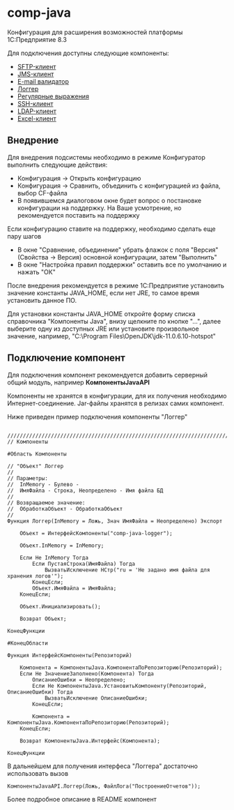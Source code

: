 # comp-java

Конфигурация для расширения возможностей платформы 1С:Предприятие 8.3

Для подключения доступны следующие компоненты:
<ul>
  <li>
    <a href = "https://github.com/alexandrkakushin/comp-java-sftpclient">SFTP-клиент</a>  
  </li>
  <li>
    <a href = "https://github.com/alexandrkakushin/comp-java-jmsclient">JMS-клиент</a>
  </li>
  <li>
    <a href = "https://github.com/alexandrkakushin/comp-java-emailvalidator">E-mail валидатор</a>
  </li>
  <li>
    <a href = "https://github.com/alexandrkakushin/comp-java-logger">Логгер</a>
  </li>
  <li>
    <a href = "https://github.com/alexandrkakushin/comp-java-regex">Регулярные выражения</a>
  </li>
  <li>
    <a href = "https://github.com/alexandrkakushin/comp-java-sshclient">SSH-клиент</a>
  </li>  		
  <li>
    <a href = "https://github.com/alexandrkakushin/comp-java-ldapclient">LDAP-клиент</a>
  </li>
  <li>
    <a href = "https://github.com/alexandrkakushin/comp-java-excelclient">Excel-клиент</a>
  </li>  	
</ul>

## Внедрение
<p>Для внедрения подсистемы необходимо в режиме Конфигуратор выполнить следующие действия:</p>
<ul>
  <li>Конфигурация -> Открыть конфигурацию</li>
  <li>Конфигурация -> Сравнить, объединить с конфигурацией из файла, выбор CF-файла</li>
  <li>В появившемся диалоговом окне будет вопрос о постановке конфигурации на поддержку. 
    На Ваше усмотрение, но рекомендуется поставить на поддержку</li>
</ul>
<p>Если конфигурацию ставите на поддержку, необходимо сделать еще пару шагов</p>
<ul>
  <li>В окне "Сравнение, объединение" убрать флажок с поля "Версия" (Свойства -> Версия) основной конфигурации, затем "Выполнить"</li>
  <li>В окне "Настройка правил поддержки" оставить все по умолчанию и нажать "ОК"</li>
</ul>
<p>После внедрения рекомендуется в режиме 1С:Предприятие установить значение константы JAVA_HOME, 
  если нет JRE, то самое время установить данное ПО. 
<p>  
  Для установки константы JAVA_HOME откройте форму списка справочника "Компоненты Java",
  внизу щелкните по кнопке "...", далее выберите одну из доступных JRE или установите произвольное значение, 
  например, "C:\Program Files\OpenJDK\jdk-11.0.6.10-hotspot"
</p>  

## Подключение компонент

Для подключения компонент рекомендуется добавить серверный общий модуль, например **КомпонентыJavaAPI**

Компоненты не хранятся в конфигурации, для их получения необходимо Интернет-соединение. Jar-файлы хранятся в релизах самих компонент.

Ниже приведен пример подключения компоненты "Логгер"

``` 1С:Enterprise

///////////////////////////////////////////////////////////////////////////////
// Компоненты

#Область Компоненты

// "Объект" Логгер
//
// Параметры:
//  InMemory - Булево - 
//  ИмяФайла - Строка, Неопределено - Имя файла БД
// 
// Возвращаемое значение:
//  ОбработкаОбъект - ОбработкаОбъект
//
Функция Логгер(InMemory = Ложь, Знач ИмяФайла = Неопределено) Экспорт
	
	Объект = ИнтерфейсКомпоненты("comp-java-logger");
			
	Объект.InMemory = InMemory;
	
	Если Не InMemory Тогда		
		Если ПустаяСтрока(ИмяФайла) Тогда
			ВызватьИсключение НСтр("ru = 'Не задано имя файла для хранения логов'");
		КонецЕсли;
		Объект.ИмяФайла = ИмяФайла;	
	КонецЕсли;
	
	Объект.Инициализировать();
		
	Возврат Объект;
	
КонецФункции

#КонецОбласти

Функция ИнтерфейсКомпоненты(Репозиторий)
	
	Компонента = КомпонентыJava.КомпонентаПоРепозиторию(Репозиторий);
	Если Не ЗначениеЗаполнено(Компонента) Тогда
		ОписаниеОшибки = Неопределено;
		Если Не КомпонентыJava.УстановитьКомпоненту(Репозиторий, ОписаниеОшибки) Тогда
			ВызватьИсключение ОписаниеОшибки;			
		КонецЕсли;
				
		Компонента = КомпонентыJava.КомпонентаПоРепозиторию(Репозиторий);
	КонецЕсли;
	
	Возврат КомпонентыJava.Интерфейс(Компонента);	
	
КонецФункции
```

В дальнейшем для получения интерфеса "Логгера" достаточно использовать вызов 

``` 1С:Enterprise
КомпонентыJavaAPI.Логгер(Ложь, ФайлЛога("ПостроениеОтчетов"));
```

Более подробное описание в README компонент